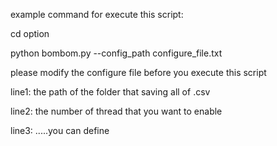 example command for execute this script:

cd option

python bombom.py --config_path configure_file.txt

please modify the configure file before you execute this script

line1: the path of the folder that saving all of .csv

line2: the number of thread that you want to enable

line3: .....you can define